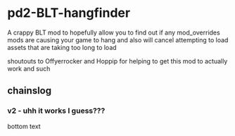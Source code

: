 # pd2-BLT-hangfinder
A crappy BLT mod to hopefully allow you to find out if any mod_overrides mods are causing your game to hang and also will cancel attempting to load assets that are taking too long to load

shoutouts to Offyerrocker and Hoppip for helping to get this mod to actually work and such

## chainslog

### v2 - uhh it works I guess???

bottom text
